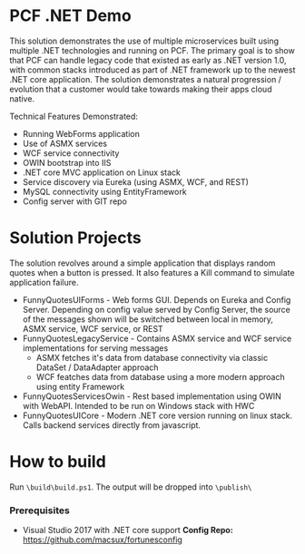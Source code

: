 # PCF .NET Demo
This solution demonstrates the use of multiple microservices built using multiple .NET technologies and running on PCF. The primary goal is to show that PCF can handle legacy code that existed as early as .NET version 1.0, with common stacks introduced as part of .NET framework up to the newest .NET core application. The solution demonstrates a natural progression / evolution that a customer would take towards making their apps cloud native.

Technical Features Demonstrated:
- Running WebForms application
- Use of ASMX services
- WCF service connectivity
- OWIN bootstrap into IIS
- .NET core MVC application on Linux stack
- Service discovery via Eureka (using ASMX, WCF, and REST)
- MySQL connectivity using EntityFramework
- Config server with GIT repo

# Solution Projects
The solution revolves around a simple application that displays random quotes when a button is pressed. It also features a Kill command to simulate application failure.
* FunnyQuotesUIForms - Web forms GUI. Depends on Eureka and Config Server. Depending on config value served by Config Server, the source of the messages shown will be switched between local in memory, ASMX service, WCF service, or REST
* FunnyQuotesLegacyService - Contains ASMX service and WCF service implementations for serving messages
   * ASMX fetches it's data from database connectivity via classic DataSet / DataAdapter approach
   * WCF featches data from database using a more modern approach using entity Framework
* FunnyQuotesServicesOwin - Rest based implementation using OWIN with WebAPI. Intended to be run on Windows stack with HWC
* FunnyQuotesUICore - Modern .NET core version running on linux stack. Calls backend services directly from javascript.

# How to build
Run `\build\build.ps1`. The output will be dropped into `\publish\`
### Prerequisites
* Visual Studio 2017 with .NET core support
**Config Repo:** https://github.com/macsux/fortunesconfig
